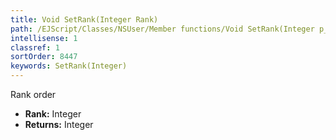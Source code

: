 ```yaml
---
title: Void SetRank(Integer Rank)
path: /EJScript/Classes/NSUser/Member functions/Void SetRank(Integer p_0)
intellisense: 1
classref: 1
sortOrder: 8447
keywords: SetRank(Integer)
---
```



Rank order



* **Rank:** Integer
* **Returns:** Integer


